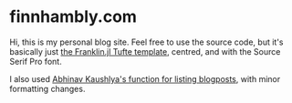 # finnhambly.com

Hi, this is my personal blog site. Feel free to use the source code, but it's basically just 
[the Franklin.jl Tufte template](https://github.com/tlienart/FranklinTemplates.jl), centred, and with the Source Serif Pro font.

I also used [Abhinav Kaushlya's function for listing blogposts](https://github.com/abhishalya/abhishalya.github.io), with minor formatting changes.
